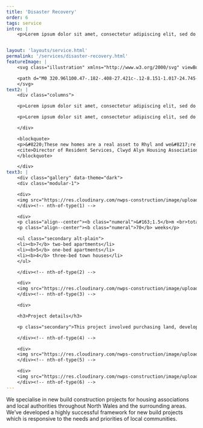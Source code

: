 ```yaml
---
title: 'Disaster Recovery'
order: 6
tags: service
intro: |
    <p>Lorem ipsum dolor sit amet, consectetur adipiscing elit, sed do eiusmod tempor incididunt ut labore et dolore magna aliqua. Ut enim ad minim veniam, quis nostrud exercitation ullamco laboris. Lorem ipsum dolor sit amet, consectetur adipiscing. Lorem ipsum dolor sit amet, consectetur adipiscing elit, sed do eiusmod tempor incididunt ut labore et dolore magna aliqua. Ut enim ad minim veniam, quis nostrud exercitation ullamco laboris. Lorem ipsum dolor sit amet, consectetur adipiscing.</p>


layout: 'layouts/service.html'
permalink: '/services/disaster-recovery.html'
featureImage: |
    <svg class="illustration" xmlns="http://www.w3.org/2000/svg" viewBox="0 0 771 361">

    <path d="M0 320.96l100.47-.182-.408-27.421c-.12-8.151-1.017-24.745-1.017-24.745s32.451 25.136 52.631 27.437c20.316 2.316 34.137-17.922 34.137-17.922s3.273 22.238 11.404 25.054c8.156 2.823 18.55.564 19.135-2.339.457-2.26-.327-18.106.307-33.822.179-4.429.471-8.852.936-12.96 2.1-18.586 7.966-34.335 7.966-34.335s-2.2 14.969-11.69 11.594c-9.454-3.361-11.255-7.929-23.773-15.785-12.443-7.808-9.336-2.609-25.74-13.101-16.273-10.411-28.438-16.345-30.786-20.091-2.342-3.74-7.995-11.861-7.995-11.861s-6.662 6.392-7.277 8.132c-.615 1.74 2.102 9.269 6.738 15.038 4.65 5.781 26.067 16.783 37.06 24.247 11.057 7.506 19.09 11.227 28.205 17.064 9.153 5.862 26.275 8.047 26.275 8.047s3.803 3.501-1.23 3.587c-5.024.086-12.254-6.905-15.435-1.515-3.183 5.392-13.225 28.382-12.263 26.938.962-1.443 7.085-9.39 3.336-12.19a20.906 20.906 0 00-2.018-1.362c-2.665-1.556-6.198-2.635-22.85-10.324-20.627-9.52-27.576-12.91-35.583-21.52-7.969-8.572-20.896-26.006-20.896-26.006l-6 8.117s-.225 6.255 3.776 14.173c4.016 7.943 6.38 13.495 22.204 24.096 15.949 10.68 45.003 23.405 54.059 26.14 9.088 2.747 23.513 3.282 26.179 2.53 2.667-.753 4.062-10.103 4.008-11.893-.056-1.79-11.149-2.697-14.827-2.644-3.675.054-7 12.614-22.52 18.535-15.47 5.906-51.27 7.68-37.112 3.452 14.205-4.24 36.32-8.446 18.399-8.927-17.823-.48-42.794-4.394-48.689-6.075-5.88-1.683-7.457 1.512-11.106-3.72-3.64-5.22-10.867-13.87-10.918-17.717-.05-3.843 5.945-13.376 9.7-21.465 3.751-8.082 12.196-24.934 13.751-28.435 1.555-3.498 13.762-25.234 18.139-32.937 4.372-7.697 16.357-22.496 25.816-34.121 9.457-11.62 27.971-25.295 36.58-32.457 8.615-7.166 16.41-9.188 22.57-11.488 6.168-2.304 29.695-8.757 31.677-8.842 1.984-.084 3.714 1.901 7.243-1.334 3.53-3.23 4.818-4.315 4.818-4.315s-2.255 10.725-.593 19.595c1.185 6.32 5.753 21.623 8.33 30.6 1.049 3.659 1.767 6.26 1.786 6.764.067 1.738-.239 11.169-.239 11.169s.038-7.68-2.977-7.576c-3.014.101-12.103 7.722-12.242 3.895-.14-3.823 3.391-7.77-.773-21.146-4.144-13.315-3.546-24.352-4.676-28.082-1.128-3.725-4.532-6.326-4.532-6.326s-1.225 2.791.683 9.915c1.912 7.142 6.748 21.443 7.087 30.777.34 9.36 1.658 18.015.96 26.408-.7 8.41-3.012 18.639-3.012 18.639s-9.189-14.067-9.381-19.64c-.194-5.563 4.2-22.725-2.168-33.904-6.337-11.124-14.902-20.733-25.363-18.945-10.433 1.783-27.817 10.658-33.142 18.718-5.326 8.063-13.488 20.002-17.783 30.79-4.303 10.805-9.626 19.934-5.838 29.155 3.8 9.259 4.893 14.095 16.333 13.097 11.478-1 28.518-5.299 28.747-8.797.23-3.497-16.99-31.08-16.99-31.08s-22.1 4.157-10.935 7.252c11.211 3.109 17.774 2.907 13.226 4.78-4.545 1.87-29.625 5.047-15.916 5.327 13.768.284 18.374.495 18.374.495s11.14 9.42 16.32 16.957c5.202 7.567 18.112 36.863 23.41 45.267 5.317 8.434 41.357 57.89 48.835 65.08 7.508 7.22 31.185 27.218 34.568 24.985 3.382-2.236 6.32-6.677 9.125-14.06 2.801-7.373 4.92-14.364 7.759-13.295 2.84 1.072 14.9 11.992 14.9 11.992s-4.205 22.215-8.73 22.98c-4.521.767-15.974-5.084-15.226-3.98.745 1.105 19.559 6.554 30.24 9.1 10.721 2.557 34.285 5.073 35.427-.169 1.145-5.235-12.08-6.653-10.603-5.542 1.478 1.109 10.128 3.302 11.748.307 1.62-2.993-9.024-9.26-6.837-8.16 2.189 1.105 10.898 10.753 11.407 7.014.508-3.734-5.018-13.755-5.018-13.755s6.484 14.496 6.85 8.146c.364-6.34-1.445-13.394-4.511-17.454-3.058-4.048-22.438-9.4-22.438-9.4l-13.097-8.69s-1.552 4.06-1.498 5.164c.053 1.103 10.816 5.41 10.187 6.893-.63 1.48-13.046 6.396-16.183 6.793-3.138.397-16.882-9.403-20.533-13.03-3.642-3.62-6.463-20.01-16.101-26.778-9.596-6.738-10.987-7.076-17.537-15.993-6.522-8.88-19.185-27.599-26.205-42.741-6.975-15.05-12.503-28.29-12.503-28.29s12.665-11.96 16.135-18.03c3.467-6.065 14.152-25.302 14.152-25.302s-8.647 11.12-10.196 5.93c-1.546-5.179-3.814-11.715-3.238-14.168.574-2.454 3.533-3.951 3.533-3.951s6.818 10.898 12.214 11.063c5.405.16 16.571-7.565 21.769-12.64 5.198-5.077 17.887-24.375 17.887-24.375s-17.507-12.81-29.04-22.669c-11.463-9.797-22.908-20.894-25.044-24.541-2.135-3.64-5.918-7.195-5.693-9.921.226-2.726 4.152-3.935 4.152-3.935s5.756 11.275 12.079 19.505c6.352 8.263 48.047 36.164 53.82 35.93 5.782-.233 11.963-33.442 8.682-44.667-3.268-11.182-7.703-18.838-7.703-18.838s3.438 8.05 3.929 17.984c.493 9.961-5.138 33.723-6.222 32.383-1.085-1.34 8.137-21.104 2.946-37.037-5.164-15.84-2.471-15.975-9.04-19.396-6.55-3.414-12-5.176-12.287-4.141-.29 1.035 5.798 9.24 5.24 18.83-.563 9.613-7.628 31.929-9.37 30.628-1.743-1.298 9.062-22.74 6.493-34.588-2.558-11.798-2.684-14.512-6.74-15.324-4.05-.81-20.179 4.09-24.729 6.692-4.541 2.601-7.843 11.247-7.843 11.247s-4.124-3.53-3.974.193c.148 3.73 2.688 9.045 5.163 12.674 2.48 3.633 7.93 14.327 5.416 18.207-2.513 3.88-10.486 13.15-10.261 10.394.224-2.753 4.68-8.091 1.422-14.449-3.25-6.34-3.107-11.118-8.303-8.153-5.192 2.966-6.55 10.87-6.353 15.986.193 5.122 1.983 8.47 1.983 8.47l4.106 2.913s-3.498 4.268-4.684 8.095c-1.186 3.831 4.698 26.733 6.155 29.8 1.459 3.07 13.829 18.312 15.85 18.242 2.023-.07 6.67-1.975 6.67-1.975s-2.981 9.55-4.495 13.804c-1.515 4.26-15.837 34.958-18.105 37.49-2.267 2.534-6.127 7.583-6.127 7.583s14.562-16.638 16.97-24.112c2.404-7.464 9.45-25.237 9.862-23.5.41 1.741.554 13.33-.183 20.045-.74 6.724-2.482 13.842-3.42 24.135-.94 10.32-3.544 38.564-3.544 38.564s.018 8.963 1.23 13.608c1.212 4.656 17.788 23.536 14.69 23.582-3.095.047-31.779-6.74-17.417 2.426 14.461 9.23 35.783 22.469 35.783 22.469s-32.615-3.281-24.104 2.817c8.546 6.126 29.697 13.267 22.785 14.429-6.902 1.161-29.907-3.037-29.833-1.21.073 1.83-.352 8.424-5.524 8.464-5.163.039-22.46-3.847-22.46-3.847s-.58-6.553-.75-11.28c-.17-4.719 20.573.53 18.8-.911-1.772-1.44-15.752.154-16.95-4.557-1.195-4.703-2.924-24.205-1.485-22.064 1.44 2.148 1.564 24.243 2.131 30.42.568 6.186 1.755 10.556 2.561 13.836.806 3.286 2.478 11.331 7.001 12.773 4.53 1.445 31.694 5.735 34.333 2.401 2.64-3.337-20.074-7.99-16.607-7.643 3.472.345 26.305 6.485 28.347 5.364 2.046-1.119 4.721-3.72.868-4.066-3.849-.348-26.702-7.559-27.903-11.586-1.196-4.02 24.306 9.025 29.215 9.73 4.92.71 11.064 5.114 15.727-.096 4.661-5.21 7.08-20.728 10.108-23.335 3.029-2.608 7.448-12.585 7.448-12.585s-26.883-30.316-29.388-32.09c-2.501-1.772-24.385-54.509-26.108-63.005-1.718-8.47-3.781-41.573-1.986-47.246 1.79-5.669 7.638-11.468 13.733-11.677 6.104-.209 16.226 12.462 18.942 19.433 2.724 6.991 11.231 41.28 14.405 49.803 3.186 8.546 26.16 56.345 27.696 58.882 1.537 2.54 15.823 19.248 13.467 21.49-2.354 2.24-18.656 7.585-14.098 7.167 4.562-.418 11.607-7.506 14.631-3.852 3.028 3.658 11.083 14.688 13.128 19.498 2.047 4.819 2.775 11.52 3.34 15.247.565 3.733-.849 10.473-2.318 9.73-1.47-.74-2.074-5.221-2.074-5.221s2.29-23.112 3.357-23.122c1.068-.01 8.955 6.992 10.633-1.212 1.673-8.192-1.94-27.77-2.421-29.979-.482-2.207-22.472 3.987-23.63 2.16-1.157-1.823 23.526 2.27 23.148-4.367l-.647-11.401s-2.003 2.235-12.248 2.758c-10.216.524-20.89-1.51-20.89-1.51s-.45-15.327 2.025-15.006c2.475.319 26.093 6.497 29.05 2.415 2.956-4.08 3.245-11.402 3.245-11.402s3.208.302-8.83.166c-11.994-.138-25.109-2.432-25.109-2.432s-3.169 26.67-2.498 19.35c.673-7.308 2.63-16.809 2.135-26.241-.492-9.407-3.463-32.774-1.02-39.301 2.442-6.521 8.052-12.408 9.407-19.604 1.35-7.185 4.387-34.32 5.966-37.208 1.578-2.89 21.835 6.657 24.416 9.057 2.582 2.402 7.127 14.373 5.485 22.29-1.646 7.93-4.038 21.282-4.08 26.683-.043 5.406-5.65 14.121-5.235 15.198.413 1.077-.386 30.208.963 22.882 1.346-7.314 1.943-15.328 1.943-15.328s-1.567 21.89-2.647 27.76c-1.08 5.876-1.288 14.683.907 22 2.197 7.335 9.525 29.074 11.58 27.568 2.059-1.51 4.729-10.814 7.466-24.906 2.728-14.054 1.821-34.96.27-42.971-1.547-7.992 4.785-9.554 2.938-16.77-1.844-7.199-5.548-28.022-6.452-37.333-.897-9.286-3.027-15.653-5.295-18.434-2.262-2.777-20.595-14.546-23.13-16.235-2.534-1.689-10.614-3.181-10.614-3.181s-6.85 8.027-10.195 10.267c-3.345 2.237-7.437 3.435-7.437 3.435s-4.361-4.106-6.666-8.623c-2.298-4.511-9.392-15.522-9.392-15.522s-5.39 1.95-5.662 3.366c-.273 1.415 1.12 8.754 2.305 11.883 1.187 3.136-.928 15.928 2.474 15.111 3.405-.818 12.511-5.007 12.511-5.007s2.582 3.108 2.895 9.132c.314 6.038 1.147 35.315 1.947 30.632.798-4.676-2.312-30.976.905-35.693 3.214-4.718 13.088 4.564 13.088 4.564s.656 5.682-2.164 11.48c-2.82 5.798-11.164 25.73-11.972 23.595-.806-2.129-5.815-11.656-10.001-19.03-4.175-7.35-7.56-12.929-8.532-18.568-.968-5.63-4.908-22.777-7.781-25.486-2.87-2.708-1.556-3.807-8.346-2.86-6.779.945-27.888 7.643-21.45 7.418 6.447-.227 14.17-2.602 21.925-4.63 7.767-2.033 12.758-5.022 15.083-6.51 0 0 .345-13.678.475-17.88.131-4.195 2.441-12.657 2.23-16.825-.21-4.164.6-8.37-1.441-8.282-2.043.087-3.417 6.744-3.294 9.172.122 2.43-2.889 10.564.4 7.992 3.287-2.573 4.317-9.231 7.176-13.523 2.856-4.293 4.562-4.365 6.18-6.173 1.615-1.806 5.386-8.221 5.386-8.221s10.72 1.612 20.964 6.39c10.29 4.797 27.8 19.163 30.5 17.645 2.7-1.518 7.577-1.715 3.512-5.42-4.06-3.697-27.443-18.088-33.79-20.596-6.332-2.498-26.326-11.288-29.729-11.13-3.397.157-8.116 1.062-6.977 3.426 1.14 2.365 15.485 8.993 15.393 7.263-.092-1.729-7.145-5.912-7.217-7.29-.07-1.38 4.027-14.337 9.954-18.412 5.93-4.077 20.146-7.186 20.146-7.186s-8.55 19.07-3.91 16.082c4.647-2.986 2.902-15.689 9.086-15.648 6.197.042 16.195 5.787 16.622 7.152.427 1.368-7.868 19.132-3.26 15.094 4.61-4.042 5.129-12.753 6.614-11.088 1.485 1.668 4.881 11.955 5.439 15.42.557 3.468.338 17.133.14 19.597-.201 2.465-3.056 7.15-3.689 8.232-.632 1.08-6.242 12.215-6.242 12.215s-7.497 8.752-5.475 7.616c2.023-1.136 7.316-5.926 7.44-3.813.125 2.113-3.925 4.385-6.235 6.592-2.309 2.204-4.15 6.513-4.62 4.41-.468-2.1 2.027-7.135 2.845-11.045.815-3.906 1.285-7.794 1.53-9.561.245-1.767-1.06-6.282.43-4.585 1.486 1.695 3.16.573 1.713 5.554-1.45 4.983-6.58 18.58-8.828 21.843-2.249 3.263-10.693 13.825-16.87 15.101-6.167 1.276-14.16.493-18.44-2.181-4.27-2.666-11.005-6.647-11.464-15.753-.46-9.085-1.684-19.855-1.66-26.125.027-6.26-.696-13.863.796-18.083 1.489-4.22 2.708-7.043 2.708-7.043s5.392-1.28 20.365 3.593c15.062 4.904 36.307 19.041 36.307 19.041s-10.21 33.867-12.461 37.133c-2.251 3.266-6.048 3.755-5.89 6.58.158 2.83 18.272 23.479 18.163 33.828-.108 10.375-35.59 36.301-24.676 31.347 10.936-4.965 14.82-16.937 12.607-6.449-2.218 10.51-13.954 33.207-15.433 38.316-1.48 5.112-7.186 9.949-11.775 9.313-4.58-.636-15.444-1.507-15.444-1.507s2.305 11.198 5.87 12.586c3.57 1.392 6.017 1.347 6.017 1.347s2.356 11.63 2.412 12.725c.057 1.094 7.956 10.862 8.053 12.697.096 1.834-2.84 6.28-12.17 9.71-9.308 3.422-18.97 6.474-22.553 4.685-3.577-1.788-20.724-26.694-23.21-28.104-2.482-1.41-27.027-12.18-29.585-16.087-2.55-3.904-1.965-14.666-1.965-14.666s7.836-.52 12.389 1.893c4.56 2.42 7.072 4.885 7.072 4.885s-.156 4.322 2.829 9.67c2.992 5.361 7.663 17.23 11.103 24.442 3.45 7.231 10.396 22.126 16.826 25.353 6.452 3.238 16.42-7.897 22.549-4.663 6.147 3.241 14.899 8.68 21.381 10.834 6.498 2.158 17.106 13.947 20.125 16.904 2.619 2.566 16.203 3.937 21.024 1.331.743-.402 1.278-.9 1.532-1.5 1.889-4.501 12.685-34.041 14.286-25.507 1.603 8.555 2.531 29.503 5.911 25.727 3.383-3.774 6.176-16.905 5.73-23.994-.446-7.076-.554-14.517-3.12-15.226-2.563-.708-14.27-4.26-17-1.998-2.732 2.258-10.696 12.736-11.335 20.17-.639 7.448 3.593 24.582 6.826 24.56 3.237-.024-4.404-13.79-3.43-21.619.971-7.82-1.281-27.791 6.576-27.903 7.873-.113 18.886 9.385 20.14 6.395 1.253-2.988 2.84-6.35 2.317-8.94-.524-2.587-19.194-8.586-16.624-7.518 2.574 1.068 17.54 4.908 19.145 7.48 1.605 2.576-4.282 6.37-1.787 5.965 2.5-.405 4.785-4.151 5.388-6.015.549-1.7 6.188-31.13 9.172-43.309.292-1.181.556-2.2.787-3.016 2.627-9.23 3.912-16.948 4.076-19.877.166-2.928-25.242-8.49-17.026-8.333 8.237.157 14.134 8.035 13.509 4.035-.623-3.999-12.404-14.602-6.892-12.206 5.529 2.4 9.498 13.603 11.047 9.913 1.55-3.688 2.446-11.728 3.065-13.2.618-1.47.59-17.805-5.23-29.918-5.793-12.055-10.237-20.158-13.14-21.135-2.9-.973-8.782-4.344-13.253-2.401-4.467 1.94-8.313 8.143-10.181 17.865-1.87 9.741-2.624 49.46-3.048 54.191-.421 4.732-2.356 19.71.287 16.369 2.642-3.34 2.172-22.603 4.806-31.73 2.628-9.112 15.778-9.116 12.97-14.102-2.805-4.974-19.223-7.01-12.565-13.683 6.662-6.673 7.562-9.214 7.314-13.152-.248-3.934-1.606-14.26 2.374-18.326 3.98-4.065 9.867-6.062 15.713-8.772 5.853-2.712 15.3-10.202 15.3-10.202s8.228 10.782 16.192 22.35c8.007 11.633 11.801 44.558 13.669 55.467 1.875 10.943 5.71 74.53 5.021 85.38-.689 10.88-5.764 42.95-5.764 42.95s3.989-42.177 3.635-52.265c-.352-10.057-3.436-48.15-7.687-62.021-4.234-13.81-25.428-55.274-25.218-57.44.208-2.17 8.02-8.186 8.02-8.186s-18.04-2.977-18.467-4.037c-.425-1.06 10.074-24.676 10.074-24.676s8.86 9.673 16.624 13.334c7.788 3.672 19.01 4.715 19.01 4.715l8.996 9.436s-.042-5.42 1.44-9.802c1.478-4.38 2.562-18.814 2.347-21.676-.214-2.863-.323-4.294-.323-4.294s3.607 9.558 6.477 18.813c2.88 9.286 11.322 48.294 12.899 68.79 1.586 20.615 3.487 35.768 4.002 42.45.516 6.692 5.048 60.686 5.425 65.601.38 4.922 3.562 21.996 3.562 21.996s-4.681-46.14-5.25-67.892c-.566-21.63-2.39-59.352-.403-71.543 1.98-12.16 2.72-39.922 2.578-41.735-.143-1.812-13.948-6.055-13.67-7.153.28-1.095 7.5-6.415 7.5-6.415s.186-11.572-6.689-15.999c-6.857-4.412-16.284-9.784-16.284-9.784s-.85-6.157 1.016-13.078c1.863-6.915 5.877-13.386 7.93-10.85 2.054 2.541-1.34 13.74-4.112 15.696-2.774 1.959-5.89 2.873-6.43-.792-.54-3.663 1.1-10.038.357-12.893-.744-2.854-1.644-7.792-4.474-10.286-2.823-2.487-8.157-6.946-21.005-6.628-12.799.32-37.2-2.719-37.51-3.479-.308-.762-.74-3.325 3.635-3.787 4.38-.46 2.534-.893 19.36 1.694 16.923 2.603 41.165 6.462 46.74 6.735 5.584.274 16.253.847 16.643 2.403.388 1.558-6.32 4.214-8.762 3.534-2.443-.68-2.218-1.214-4.373-1.642-2.152-.43-5.401-1.334-14.25-3.032-8.821-1.693-47.347-6.44-50.232-6.825-2.883-.387 1.732-12.738 4.205-18.273 2.477-5.526 12.285-17.59 16.823-19.62 4.54-2.033-9.894 22.123-5.513 17.781 4.384-4.34 6.846-17.337 11.11-19.611 4.267-2.28 18.966-1.491 20.724.997 1.76 2.493-5.13 22.757-1.888 16.898 3.241-5.854-.889-15.467 5.481-14.5 6.381.968 10.147 5.44 13.05 12.3 2.91 6.876 4.464 20.1 4.177 23.25-.286 3.15-2.847 4.313-9.904 2.02-7.038-2.29-50.844-6.76-53.66-6.11-2.813.647-5.208 7.483-5.571 9.83-.36 2.348.578 8.532 1.22 10.323.642 1.791.3 8.31.886 5.42.587-2.884-.809-15.8.696-12.758 1.51 3.046-.418 13.008-.345 17.951.074 4.951 3.568 21.814 5.159 25.949 1.594 4.144 6.55 11.33 16.113 12.566 9.59 1.236 17.806-2.24 22.196-7.43 4.391-5.19 8.63-15.917 8.63-15.917s9.97 29.833 8.106 29.898c-1.86.068-4.985-2.482-5.522.995-.54 3.478-.695 8.544-1.432 9.368-.74.824-5.994 1.803-5.994 1.803s-5.508-6.2-6.813-5.89c-1.305.313-19.217 12.876-12.652 8.406 6.567-4.475 7.468-14.063 12.212-10.78 4.757 3.29 6.572 9.885 6.69 11.482.117 1.594 5.046 17.75 4.982 27.685-.065 9.961 2.549 38.027 1.67 44.298-.883 6.279.41 38.527.693 42.37.283 3.848-.443 12.402-.283 14.605.164 2.207 6.207 17.906 7.778 17.055 1.568-.853 7.099-10.63 8.124-15.075 1.025-4.441 1.967-9.982.295-21.26-1.665-11.237-6.437-49.35-7.21-63.154-.768-13.753-2.28-23.13-4.182-30.59-1.896-7.443-8.293-21.652-6.365-24.382 1.926-2.728 4.552-28.032 5.185-30.173.636-2.14 6.619-3.96 11.605-1.508 4.995 2.455 20.105 7.194 21.861 8.99 1.759 1.799 11.453 38.17 10.904 31.457-.544-6.697-13.484-33.491-7.91-31.037 5.583 2.457 16.565 7.935 20.183 12.36 3.627 4.435 15.724 31.55 19.441 39.846 3.733 8.325 6.472 17.796 8.78 25.392 2.313 7.616 4.843 43.126 4.264 49.236-.58 6.118-2.964 26.77-4.025 27.343-1.061.577-5.456-2.147-13.319-3.415-7.842-1.266-15.85 1.918-14.064 3.56 1.79 1.64 4.2.768 4.2.768s-1.101 6.702.048 7.243c1.149.543 4.185.5 8.33.438 4.152-.057 13.421 1.21 13.421 1.21s3.35 13.135 4.196 16.496c.846 3.367.662 10.974-.722 14.374-1.384 3.399-5.298 9.932-5.05 6.256.246-3.673.86-9.598.86-9.598s-2.596 12.154-4.46 9.912c-1.86-2.241-.003-13.246.069-12.401.072.843-1.64 16.932-4.66 14.132-3.017-2.792-.508-16.048-.508-16.048s-3.131 15.799-3.736 11.857c-.605-3.936.99-4.796.5-10.696-.491-5.891-2.274-13.998-3.496-12.024-1.222 1.977-.823 16.845-3.595 13.5-2.767-3.336-3.802-9.21-2.58-14.543 1.222-5.327-.73-15.622 3.614-16.52 4.348-.9 17.323 5.056 18.098 1.13.777-3.924.397-8.383.3-9.496-.093-1.113 4.56-5.091-4.277-4.665-8.817.422-21.307 6.183-21.212 3.959.093-2.22 1.065-20.519.366-29.06-.704-8.523-6.092-17.47.218-23.92 6.314-6.452 20.399-21.585 12.008-16.99-8.382 4.586-17.674 17.946-15.276 10.5 2.392-7.438 3.49-17.282 2.104-14.249-1.39 3.035-3.785 13.743-3.916 8.83-.13-4.908-2.706-23.057-4.206-31.412-1.495-8.334-4.346-13.371-4.346-13.371s2.76 27.24 3.157 32.12c.398 4.885 5.06 58.803 7.016 65.955 1.96 7.172 13.073 64.918 13.328 68.02.257 3.102-138.63-2.756-138.63-2.756s8.926-2.567 10.994-3.691c2.07-1.123-.128-38.793 1.341-44.835 1.467-6.036 17.726-10.404 16.603-11.205-1.125-.801-12.992 1.313-12.992 1.313s-.965-6.527-2.106-11.676a1361.916 1361.916 0 00-2.253-10.003s-2.824 5.481-1.55 12.794c1.28 7.328 5.415 58.042 4.347 62.198-1.067 4.16-7.455 8.92-9.577 9.214-2.121.294-12.624 3.142-12.573 3.97.054.831 131.208 2.407 141.93 1.204 10.753-1.21 31.23-10.14 34.992-8.757 3.766 1.386 68.178 38.224 68.178 38.224s-74.995 19.697-96.339 19.697c-21.216.005-174.916-11.677-186.532-10.543-11.583 1.128-37.557 7.809-50.653 7.819-13.046.006-92.707-10.298-98.351-11.915-5.631-1.614-53.856-.951-53.856-.951l51.759-28.793-149.593.649s-3.277 4.074-1.821 4.593c1.457.516 153.067-1.478 153.067-1.478s1.348 9.174 19.724 11.799c18.488 2.64 59.416 7.41 76.268 11.753 16.956 4.375 60.384-29.489 64.01-21.785 3.638 7.73 2.298 21.052 12.679 16.573 10.399-4.487 14.274-19.5 14.274-19.5l-22.377-.414s158.158 2.964 166.309.652c8.166-2.315 37.565-18.398 44.603-15.055 7.06 3.353 10.852 7.878 14.395 9.564 3.549 1.687 121.76-.348 121.76-.348" stroke="#FA6E34" stroke-width="2" fill="none" fill-rule="evenodd" stroke-linejoin="round"/>
    </svg>
text2: |
    <div class="columns">

    <p>Lorem ipsum dolor sit amet, consectetur adipiscing elit, sed do eiusmod tempor incididunt ut labore et dolore magna aliqua. Ut enim ad minim veniam, quis nostrud exercitation ullamco laboris. Lorem ipsum dolor sit amet, consectetur adipiscing. Lorem ipsum dolor sit amet, consectetur adipiscing elit, sed do eiusmod tempor incididunt ut labore et dolore magna aliqua. Ut enim ad minim veniam, quis nostrud exercitation ullamco laboris. Lorem ipsum dolor sit amet, consectetur adipiscing.</p>

    <p>Lorem ipsum dolor sit amet, consectetur adipiscing elit, sed do eiusmod tempor incididunt ut labore et dolore magna aliqua. Ut enim ad minim veniam, quis nostrud exercitation ullamco laboris. Lorem ipsum dolor sit amet, consectetur adipiscing. Lorem ipsum dolor sit amet, consectetur adipiscing elit, sed do eiusmod tempor incididunt ut labore et dolore magna aliqua. Ut enim ad minim veniam, quis nostrud exercitation ullamco laboris. Lorem ipsum dolor sit amet, consectetur adipiscing.</p>

    </div>

    <blockquote>
    <p>&#8220;These new homes are a real asset to Rhyl and we&#8217;re proud to be part of this transformation in the town.&#8221;</p>
    <cite>Director of Resident Services, Clwyd Alyn Housing Association</cite>
    </blockquote>

    </div>
text3: |
    <div class="gallery" data-theme="dark">
    <div class="modular-1">

    <div>
    <img src="https://res.cloudinary.com/nwps-construction/image/upload/f_auto/v1617878863/website/westbourne-1_pcdoyj.jpg" alt="">
    </div><!-- nth-of-type(1) -->

    <div>
    <p class="align--center"><b class="numeral">&#163;1.5</b>m <br>total budget</p>
    <p class="align--center"><b class="numeral">70</b> weeks</p>

    <ul class="secondary alt-plain">
    <li><b>7</b> two-bed apartments</li>
    <li><b>5</b> one-bed apartments</li>
    <li><b>4</b> three-bed town houses</li> 
    </ul>

    </div><!-- nth-of-type(2) -->

    <div>
    <img src="https://res.cloudinary.com/nwps-construction/image/upload/f_auto/v1617878863/website/westbourne-2_fpkrlo.jpg" alt="">
    </div><!-- nth-of-type(3) -->

    <div>

    <h3>Project details</h3>

    <p class="secondary">This project involved purchasing land, developing sub-contractors, managing supply chains, and minimising disruptions. We also developed boundaries, added car parking, and landscaped the site.</p>

    </div><!-- nth-of-type(4) -->

    <div>
    <img src="https://res.cloudinary.com/nwps-construction/image/upload/f_auto/v1617878863/website/westbourne-3_zhgyyt.jpg" alt="">
    </div><!-- nth-of-type(5) -->

    <div>
    <img src="https://res.cloudinary.com/nwps-construction/image/upload/f_auto/v1617878863/website/westbourne-4_sdaw8h.jpg" alt="">
    </div><!-- nth-of-type(6) -->
---
```


<p class="dropcap">We specialise in new build construction projects for housing associations and local authorities throughout North Wales and the surrounding areas. We&#8217;ve developed a highly successful framework for new build projects which is responsive to the needs and priorities of local communities.</p>